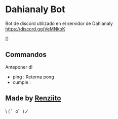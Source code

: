 Dahianaly Bot
=================

Bot de discord utilizado en el servidor de Dahianaly https://discord.gg/VeMNkbK

[]

Commandos
------------
Anteponer d!

- ping   : Retorna pong
- cumple :  



Made by [Renziito](mailto:sepia.aki@gmail.com)
-------------------

\ ( ゜o゜)ノ
